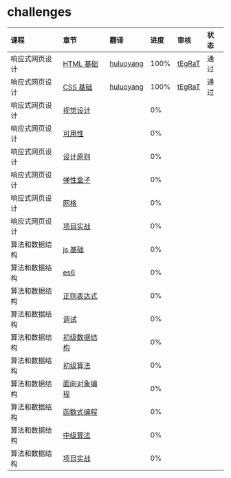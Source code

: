 # challenges

| 课程             | 章节          |  翻译        | 进度          |  审核       | 状态 |
| :------------- | :------------- | :------------- | :------------- | :------------- | :------------- |
| 响应式网页设计|[HTML 基础](https://github.com/huluoyang/challenges/blob/master/01-responsive-web-design/basic-html-and-html5.json)| [huluoyang](https://github.com/huluoyang)| 100% | [tEgRaT](https://github.com/tEgRaT) | 通过 |
| 响应式网页设计|[CSS 基础](https://github.com/huluoyang/challenges/blob/master/01-responsive-web-design/basic-css.json)| [huluoyang](https://github.com/huluoyang)| 100% | [tEgRaT](https://github.com/tEgRaT) | 通过 |
| 响应式网页设计|[视觉设计](https://github.com/huluoyang/challenges/blob/master/01-responsive-web-design/applied-visual-design.json)| | 0% |  |  |
| 响应式网页设计|[可用性](https://github.com/huluoyang/challenges/blob/master/01-responsive-web-design/applied-accessibility.json)| | 0% |  |  |
| 响应式网页设计|[设计原则](https://github.com/huluoyang/challenges/blob/master/01-responsive-web-design/responsive-web-design-principles.json)| | 0% |  |  |
| 响应式网页设计|[弹性盒子](https://github.com/huluoyang/challenges/blob/master/01-responsive-web-design/css-flexbox.json)| | 0% |  |  |
| 响应式网页设计|[网格](https://github.com/huluoyang/challenges/blob/master/01-responsive-web-design/css-grid.json)| | 0% |  |  |
| 响应式网页设计|[项目实战](https://github.com/huluoyang/challenges/blob/master/01-responsive-web-design/responsive-web-design-projects.json)| | 0% |  |  |
| 算法和数据结构|[js 基础](https://github.com/huluoyang/challenges/blob/master/02-javascript-algorithms-and-data-structures/basic-javascript.json)| | 0% |  |  |
| 算法和数据结构|[es6](https://github.com/huluoyang/challenges/blob/master/02-javascript-algorithms-and-data-structures/es6.json)| | 0% |  |  |
| 算法和数据结构|[正则表达式](https://github.com/huluoyang/challenges/blob/master/02-javascript-algorithms-and-data-structures/regular-expressions.json)| | 0% |  |  |
| 算法和数据结构|[调试](https://github.com/huluoyang/challenges/blob/master/02-javascript-algorithms-and-data-structures/debugging.json)| | 0% |  |  |
| 算法和数据结构|[初级数据结构](https://github.com/huluoyang/challenges/blob/master/02-javascript-algorithms-and-data-structures/basic-data-structures.json)| | 0% |  |  |
| 算法和数据结构|[初级算法](https://github.com/huluoyang/challenges/blob/master/02-javascript-algorithms-and-data-structures/basic-algorithm-scripting.json)| | 0% |  |  |
| 算法和数据结构|[面向对象编程](https://github.com/huluoyang/challenges/blob/master/02-javascript-algorithms-and-data-structures/object-oriented-programming.json)| | 0% |  |  |
| 算法和数据结构|[函数式编程](https://github.com/huluoyang/challenges/blob/master/02-javascript-algorithms-and-data-structures/functional-programming.json)| | 0% |  |  |
| 算法和数据结构|[中级算法](https://github.com/huluoyang/challenges/blob/master/02-javascript-algorithms-and-data-structures/intermediate-algorithm-scripting.json)| | 0% |  |  |
| 算法和数据结构|[项目实战](https://github.com/huluoyang/challenges/blob/master/02-javascript-algorithms-and-data-structures/javascript-algorithms-and-data-structures-projects.json)| | 0% |  |  |
